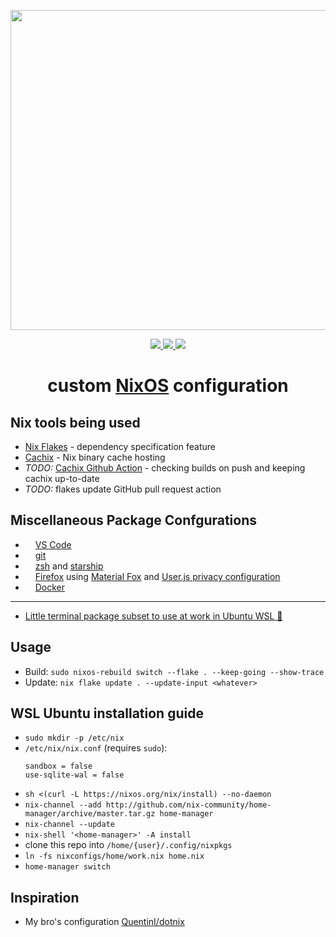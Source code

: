 <p align="center"><img src="https://raw.githubusercontent.com/jglovier/dotfiles-logo/main/dotfiles-logo.svg" width=512></p>

<p align="center">
    <a href="https://builtwithnix.org/">
        <img src="https://img.shields.io/badge/built with-nix-blue?style=flat-square&logo=nixos">
    </a>
    <a href="https://github.com/nothingelsematters">
        <img src="https://img.shields.io/github/commit-activity/y/nothingelsematters/nixconfigs?style=flat-square&logo=github">
    </a>
    <a href="https://www.codefactor.io/repository/github/nothingelsematters/nixconfigs">
        <img src="https://img.shields.io/codefactor/grade/github/nothingelsematters/nixconfigs?style=flat-square&logo=codefactor">
    </a>
</p>

<h1 align="center"> custom <a href="https://nixos.org">NixOS</a> configuration </h1>

## Nix tools being used

- [Nix Flakes](https://nixos.wiki/wiki/Flakes) - dependency specification feature
- [Cachix](https://cachix.org) - Nix binary cache hosting
- _TODO:_ [Cachix Github Action](https://github.com/cachix/cachix-action) - checking builds on push and keeping cachix up-to-date
- _TODO:_ flakes update GitHub pull request action

## Miscellaneous Package Confgurations

- <img src="https://simpleicons.org/icons/visualstudiocode.svg" height="12pt"> [VS Code](home/home/development/vscode/default.nix)
- <img src="https://simpleicons.org/icons/git.svg" height="12pt"> [git](home/common/development/git.nix)
- <img src="https://simpleicons.org/icons/starship.svg" height="12pt"> [zsh](home/common/terminal/zsh.nix)
  and [starship](home/home/terminal/starship.nix)
- <img src="https://simpleicons.org/icons/firefox.svg" height="12pt"> [Firefox](home/home/firefox/)
  using [Material Fox](https://github.com/muckSponge/MaterialFox/)
  and [User.js privacy configuration](https://github.com/pyllyukko/user.js)
- <img src="https://simpleicons.org/icons/docker.svg" height="12pt"> [Docker](host/services/docker.nix)

---

- [Little terminal package subset to use at work in Ubuntu WSL 🙈](home/work/default.nix)

## Usage

- Build: `sudo nixos-rebuild switch --flake . --keep-going --show-trace`
- Update: `nix flake update . --update-input <whatever>`

## WSL Ubuntu installation guide

- `sudo mkdir -p /etc/nix`
- `/etc/nix/nix.conf` (requires `sudo`):
  ```
  sandbox = false
  use-sqlite-wal = false
  ```
- `sh <(curl -L https://nixos.org/nix/install) --no-daemon`
- `nix-channel --add http://github.com/nix-community/home-manager/archive/master.tar.gz home-manager`
- `nix-channel --update`
- `nix-shell '<home-manager>' -A install`
- clone this repo into `/home/{user}/.config/nixpkgs`
- `ln -fs nixconfigs/home/work.nix home.nix`
- `home-manager switch`

## Inspiration

- My bro's configuration [QuentinI/dotnix](https://github.com/QuentinI/dotnix/)
